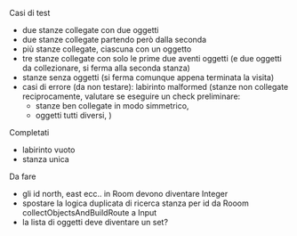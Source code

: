 Casi di test
- due stanze collegate con due oggetti
- due stanze collegate partendo però dalla seconda
- più stanze collegate, ciascuna con un oggetto
- tre stanze collegate con solo le prime due aventi oggetti 
  (e due oggetti da collezionare, si ferma alla seconda stanza)
- stanze senza oggetti (si ferma comunque appena terminata la visita)
- casi di errore (da non testare): labirinto malformed (stanze non collegate reciprocamente,
  valutare se eseguire un check preliminare:
  - stanze ben collegate in modo simmetrico,
  - oggetti tutti diversi,
  )

Completati
- labirinto vuoto
- stanza unica

Da fare
- gli id north, east ecc.. in Room devono diventare Integer
- spostare la logica duplicata di ricerca stanza per id da Rooom collectObjectsAndBuildRoute a Input
- la lista di oggetti deve diventare un set?
